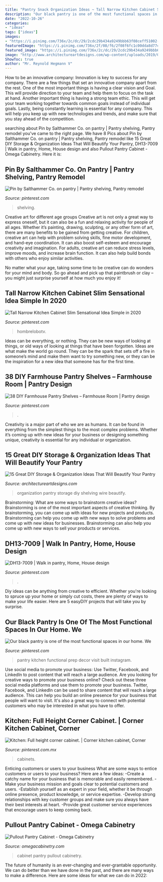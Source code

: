 ```yaml
---
title: "Pantry Snack Organization Ideas ~ Tall Narrow Kitchen Cabinet Slim Sensational Idea Simple In 2020"
description: "Our black pantry is one of the most functional spaces in our home. we"
date: "2022-10-26"
categories:
- "ideas"
tags: ["ideas"]
images:
- "https://i.pinimg.com/736x/2c/dc/29/2cdc29b434a9249bbb63f08ceff51002--walk-in-pantry-pantry-ideas.jpg"
featuredImage: "https://i.pinimg.com/736x/2f/08/f6/2f08f6fc1c00dda8d77c6e4884044b8d--corner-pantry-cabinet-corner-cabinets.jpg"
featured_image: "https://i.pinimg.com/736x/2c/dc/29/2cdc29b434a9249bbb63f08ceff51002--walk-in-pantry-pantry-ideas.jpg"
image: "http://www.architectureartdesigns.com/wp-content/uploads/2019/03/15-Great-DIY-Storage-Organization-Ideas-That-Will-Beautify-Your-Pantry-14.jpg"
ShowToc: true
author: "Mr. Reynold Hegmann V"
---
```



How to be an innovative company:
Innovation is key to success for any company. There are a few things that set an innovative company apart from the rest. One of the most important things is having a clear vision and Goal. This will provide direction to your team and help them to focus on the task at hand. Another important thing is having a strong team ethic. This will get your team working together towards common goals instead of individual goals. Lastly, being constantly learning is essential for any company. This will help you keep up with new technologies and trends, and make sure that you stay ahead of the competition.

	

		
searching about Pin by Salthammer Co. on pantry | Pantry shelving, Pantry remodel you've came to the right page. We have 8 Pics about Pin by Salthammer Co. on pantry | Pantry shelving, Pantry remodel like 15 Great DIY Storage &amp; Organization Ideas That Will Beautify Your Pantry, DH13-7009 | Walk in pantry, Home, House design and also Pullout Pantry Cabinet - Omega Cabinetry. Here it is:
		
    
## Pin By Salthammer Co. On Pantry | Pantry Shelving, Pantry Remodel

<img loading=lazy src="https://i.pinimg.com/736x/fb/eb/dc/fbebdc0f144d7d68825992cdfd08db6b.jpg" onerror="this.onerror=null;this.src='https://tse2.mm.bing.net/th?id=OIP.Yjf9ZsHVLvhWDJmDaKRllAHaJ4&amp;pid=15.1';" alt="Pin by Salthammer Co. on pantry | Pantry shelving, Pantry remodel">

_Source: pinterest.com_

>shelving. 

	

Creative art for different age groups
Creative art is not only a great way to express oneself, but it can also be a fun and relaxing activity for people of all ages. Whether it’s painting, drawing, sculpting, or any other form of art, there are many benefits to be gained from getting creative.
For children, creative art can help with problem solving skills, fine motor development, and hand-eye coordination. It can also boost self-esteem and encourage creativity and imagination. For adults, creative art can reduce stress levels, improve moods, and increase brain function. It can also help build bonds with others who enjoy similar activities.

No matter what your age, taking some time to be creative can do wonders for your mind and body. So go ahead and pick up that paintbrush or clay – you might just surprise yourself at how much you enjoy it!

    
## Tall Narrow Kitchen Cabinet Slim Sensational Idea Simple In 2020

<img loading=lazy src="https://i.pinimg.com/736x/1f/bf/22/1fbf22aa981703b9a83dbe230ca411c5.jpg" onerror="this.onerror=null;this.src='https://tse1.mm.bing.net/th?id=OIP.DwgfmhAB5_IXZDIYd6pbhAHaK_&amp;pid=15.1';" alt="Tall Narrow Kitchen Cabinet Slim Sensational Idea Simple in 2020">

_Source: pinterest.com_

>hombrelobotv. 

	

Ideas can be everything, or nothing. They can be new ways of looking at things, or old ways of looking at things that have been forgotten. Ideas are what make the world go round. They can be the spark that sets off a fire in someone’s mind and make them want to try something new, or they can be the inspiration for a new idea that someone has for the first time.

    
## 38 DIY Farmhouse Pantry Shelves – Farmhouse Room | Pantry Design

<img loading=lazy src="https://i.pinimg.com/736x/11/de/04/11de04113ed41f02ce9bf18da97871b1.jpg" onerror="this.onerror=null;this.src='https://tse3.mm.bing.net/th?id=OIP.kfp-bwBKzqIFrZaduo2tpQHaKv&amp;pid=15.1';" alt="38 DIY Farmhouse Pantry Shelves – Farmhouse Room | Pantry design">

_Source: pinterest.com_

>. 

	

Creativity is a major part of who we are as humans. It can be found in everything from the simplest things to the most complex problems. Whether it’s coming up with new ideas for your business or designing something unique, creativity is essential for any individual or organization.

    
## 15 Great DIY Storage &amp; Organization Ideas That Will Beautify Your Pantry

<img loading=lazy src="http://www.architectureartdesigns.com/wp-content/uploads/2019/03/15-Great-DIY-Storage-Organization-Ideas-That-Will-Beautify-Your-Pantry-14.jpg" onerror="this.onerror=null;this.src='https://tse4.mm.bing.net/th?id=OIP.BjhAFB6gdoom4ctk61H0oQHaNH&amp;pid=15.1';" alt="15 Great DIY Storage &amp; Organization Ideas That Will Beautify Your Pantry">

_Source: architectureartdesigns.com_

>organization pantry storage diy shelving wire beautify. 

	

Brainstorming: What are some ways to brainstorm creative ideas?
Brainstorming is one of the most important aspects of creative thinking. By brainstorming, you can come up with ideas for new projects and products. Brainstorming can help you come up with new ways to solve problems and come up with new ideas for businesses. Brainstorming can also help you come up with new ways to sell your products or services.

    
## DH13-7009 | Walk In Pantry, Home, House Design

<img loading=lazy src="https://i.pinimg.com/736x/2c/dc/29/2cdc29b434a9249bbb63f08ceff51002--walk-in-pantry-pantry-ideas.jpg" onerror="this.onerror=null;this.src='https://tse4.mm.bing.net/th?id=OIP.7J1nmVfXa41WhlCesPKAxQHaKl&amp;pid=15.1';" alt="DH13-7009 | Walk in pantry, Home, House design">

_Source: pinterest.com_

>. 

	

Diy ideas can be anything from creative to efficient. Whether you're looking to spruce up your home or simply cut costs, there are plenty of ways to make your life easier. Here are 5 easyDIY projects that will take you by surprise.

    
## Our Black Pantry Is One Of The Most Functional Spaces In Our Home. We

<img loading=lazy src="https://i.pinimg.com/736x/d0/ad/27/d0ad273a553c8cf7ad7c75beb015a308.jpg" onerror="this.onerror=null;this.src='https://tse1.mm.bing.net/th?id=OIP.RVGIFPu_-S8-HHJjG-f4pQHaJQ&amp;pid=15.1';" alt="Our black pantry is one of the most functional spaces in our home. We">

_Source: pinterest.com_

>pantry kitchen functional prep decor visit built instagram. 

	

Use social media to promote your business: Use Twitter, Facebook, and LinkedIn to post content that will reach a large audience.
Are you looking for creative ways to promote your business online? Check out these three social media platforms and use them to promote your business. Twitter, Facebook, and LinkedIn can be used to share content that will reach a large audience. This can help you build an online presence for your business that people will want to visit. It's also a great way to connect with potential customers who may be interested in what you have to offer.

    
## Kitchen: Full Height Corner Cabinet. | Corner Kitchen Cabinet, Corner

<img loading=lazy src="https://i.pinimg.com/736x/2f/08/f6/2f08f6fc1c00dda8d77c6e4884044b8d--corner-pantry-cabinet-corner-cabinets.jpg" onerror="this.onerror=null;this.src='https://tse2.mm.bing.net/th?id=OIP.hBitfk0GAnDRupamAONgNAHaMP&amp;pid=15.1';" alt="Kitchen: Full height corner cabinet. | Corner kitchen cabinet, Corner">

_Source: pinterest.com.mx_

>cabinets. 

	

Enticing customers or users to your business
What are some ways to entice customers or users to your business? Here are a few ideas: 
-Create a catchy name for your business that is memorable and easily remembered.
-Make your business mission and goals clear to potential customers and users. 
-Establish yourself as an expert in your field, whether it be through online presence, product knowledge, or service expertise. 
-Develop strong relationships with key customer groups and make sure you always have their best interests at heart. 
-Provide great customer service experiences that encourage users to keep coming back.

    
## Pullout Pantry Cabinet - Omega Cabinetry

<img loading=lazy src="https://www.omegacabinetry.com/-/media/omegacab/products/cabinet_interiors/uuodtallpoutsmoycas.jpg" onerror="this.onerror=null;this.src='https://tse4.mm.bing.net/th?id=OIP.3jcPkG_Q9vh6ZylfFpgWhAHaLH&amp;pid=15.1';" alt="Pullout Pantry Cabinet - Omega Cabinetry">

_Source: omegacabinetry.com_

>cabinet pantry pullout cabinetry. 

	

The future of humanity is an ever-changing and ever-grantable opportunity. We can do better than we have done in the past, and there are many ways to make a difference. Here are some ideas for what we can do in 2022: 

